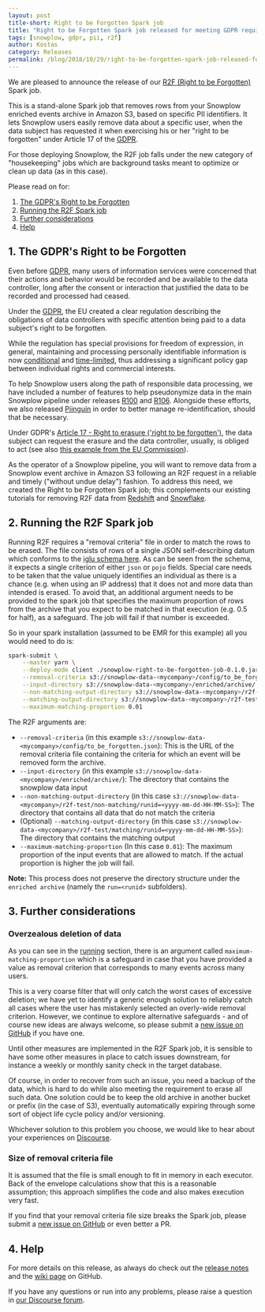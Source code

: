 ```yaml
---
layout: post
title-short: Right to be Forgotten Spark job
title: "Right to be Forgotten Spark job released for meeting GDPR requirements"
tags: [snowplow, gdpr, pii, r2f]
author: Kostas
category: Releases
permalink: /blog/2018/10/29/right-to-be-forgotten-spark-job-released-for-meeting-gdpr-requirements/
---
```


We are pleased to announce the release of our [R2F (Right to be Forgotten)][r2f-release] Spark job.

This is a stand-alone Spark job that removes rows from your Snowplow enriched events archive in Amazon S3, based on specific PII identifiers. It lets Snowplow users easily remove data about a specific user, when the data subject has requested it when exercising his or her "right to be forgotten" under Article 17 of the [GDPR][eugdpr].

For those deploying Snowplow, the R2F job falls under the new category of "housekeeping" jobs which are background tasks meant to optimize or clean up data (as in this case).

Please read on for:

1. [The GDPR's Right to be Forgotten](#right-to-be-forgotten)
2. [Running the R2F Spark job](#running)
3. [Further considerations](#considerations)
4. [Help](#help)

<!--more-->

<h2 id="right-to-be-forgotten">1. The GDPR's Right to be Forgotten</h2>

Even before [GDPR][eugdpr], many users of information services were concerned that their actions and behavior would be recorded and be available to the data controller, long after the consent or interaction that justified the data to be recorded and processed had ceased.

Under the [GDPR][eugdpr], the EU created a clear regulation describing the obligations of data controllers with specific attention being paid to a data subject's right to be forgotten.

While the regulation has special provisions for freedom of expression, in general, maintaining and processing personally identifiable information is now [conditional][ico-basis] and [time-limited][commission-time-limit], thus addressing a significant policy gap between individual rights and commercial interests.

To help Snowplow users along the path of responsible data processing, we have included a number of features to help pseudonymize data in the main Snowplow pipeline under releases [R100][r100-blog] and [R106][r106-blog]. Alongside these efforts, we also released [Piinguin][piinguin-blog] in order to better manage re-identification, should that be necessary.

Under GDPR's [Article 17 - Right to erasure ('right to be forgotten')][eurlex], the data subject can request the erasure and the data controller, usually, is obliged to act (see also [this example from the EU Commission][commission]).

As the operator of a Snowplow pipeline, you will want to remove data from a Snowplow event archive in Amazon S3 following an R2F request in a reliable and timely ("without undue delay") fashion. To address this need, we created the Right to be Forgotten Spark job; this complements our existing tutorials for removing R2F data from [Redshift][r2f-redshift] and [Snowflake][r2f-snowflake].

<h2 id="running">2. Running the R2F Spark job</h2>

Running R2F requires a "removal criteria" file in order to match the rows to be erased. The file consists of rows of a single JSON self-describing datum which conforms to the [iglu schema here][removal-criteria-iglu-schema].
As can be seen from the schema, it expects a single criterion of either `json` or `pojo` fields. Special care needs to be taken that the value uniquely identifies an individual as there is a chance (e.g. when using an IP address) that it does not and more data than intended is erased.
To avoid that, an additional argument needs to be provided to the spark job that specifies the maximum proportion of rows from the archive that you expect to be matched in that execution (e.g. 0.5 for half), as a safeguard. The job will fail if that number is exceeded.

So in your spark installation (assumed to be EMR for this example) all you would need to do is:

```bash
spark-submit \
    --master yarn \
    --deploy-mode client ./snowplow-right-to-be-forgotten-job-0.1.0.jar \
    --removal-criteria s3://snowplow-data-<mycompany>/config/to_be_forgotten.json \
    --input-directory s3://snowplow-data-<mycompany>/enriched/archive/ \
    --non-matching-output-directory s3://snowplow-data-<mycompany>/r2f-test/non-matching/runid=<yyyy-mm-dd-HH-MM-SS> \
    --matching-output-directory s3://snowplow-data-<mycompany>/r2f-test/matching/runid=<yyyy-mm-dd-HH-MM-SS> \
    --maximum-matching-proportion 0.01
```

The R2F arguments are:

* `--removal-criteria` (in this example `s3://snowplow-data-<mycompany>/config/to_be_forgotten.json`):
        This is the URL of the removal criteria file containing the criteria for which an event will be removed form the archive.
* `--input-directory` (in this example `s3://snowplow-data-<mycompany>/enriched/archive/`):
        The directory that contains the snowplow data input
* `--non-matching-output-directory` (in this case `s3://snowplow-data-<mycompany>/r2f-test/non-matching/runid=<yyyy-mm-dd-HH-MM-SS>`):
        The directory that contains all data that do not match the criteria
* (Optional) `--matching-output-directory` (in this case `s3://snowplow-data-<mycompany>/r2f-test/matching/runid=<yyyy-mm-dd-HH-MM-SS>`):
        The directory that contains the matching output
* `--maximum-matching-proportion` (In this case `0.01`):
        The maximum proportion of the input events that are allowed to match. If the actual proportion is higher the job will fail.

**Note:** This process does not preserve the directory structure under the `enriched archive` (namely the `run=<runid>` subfolders).

<h2 id="considerations">3. Further considerations</h2>

<h3>Overzealous deletion of data</h3>

As you can see in the [running](#running) section, there is an argument called `maximum-matching-proportion` which is a safeguard in case that you have provided a value as removal criterion that corresponds to many events across many users.

This is a very coarse filter that will only catch the worst cases of excessive deletion; we have yet to identify a generic enough solution to reliably catch all cases where the user has mistakenly selected an overly-wide removal criterion. However, we continue to explore alternative safeguards - and of course new ideas are always welcome, so please submit a [new issue on GitHub][repo-issues] if you have one.

Until other measures are implemented in the R2F Spark job, it is sensible to have some other measures in place to catch issues downstream, for instance a weekly or monthly sanity check in the target database.

Of course, in order to recover from such an issue, you need a backup of the data, which is hard to do while also meeting the requirement to erase all such data. One solution could be to keep the old archive in another bucket or prefix (in the case of S3), eventually automatically expiring through some sort of object life cycle policy and/or versioning.

Whichever solution to this problem you choose, we would like to hear about your experiences on [Discourse][discourse].

<h3>Size of removal criteria file</h3>

It is assumed that the file is small enough to fit in memory in each executor. Back of the envelope calculations show that this is a reasonable assumption; this approach simplifies the code and also makes execution very fast.

If you find that your removal criteria file size breaks the Spark job, please submit a [new issue on GitHub][repo-issues] or even better a PR.

<h2 id="help">4. Help</h2>

For more details on this release, as always do check out the [release notes][r2f-release] and the [wiki page][r2f-wiki] on GitHub.

If you have any questions or run into any problems, please raise a question in [our Discourse forum][discourse].

[r2f-release]: https://github.com/snowplow-incubator/right-to-be-forgotten-spark-job/releases/tag/0.1.0
[eugdpr]: https://www.eugdpr.org/
[eurlex]: https://eur-lex.europa.eu/legal-content/EN/TXT/?qid=1528874672298&uri=CELEX%3A32016R0679
[commission]: https://ec.europa.eu/info/law/law-topic/data-protection/reform/rules-business-and-organisations/dealing-citizens/do-we-always-have-delete-personal-data-if-person-asks_en
[ico-basis]: https://ico.org.uk/for-organisations/guide-to-the-general-data-protection-regulation-gdpr/lawful-basis-for-processing/
[commission-time-limit]: https://ec.europa.eu/info/law/law-topic/data-protection/reform/rules-business-and-organisations/principles-gdpr/how-long-can-data-be-kept-and-it-necessary-update-it_en
[r100-blog]: https://snowplowanalytics.com/blog/2018/02/27/snowplow-r100-epidaurus-released-with-pii-pseudonymization-support/
[r106-blog]: https://snowplowanalytics.com/blog/2018/06/14/snowplow-r106-acropolis-released-with-pii-enrichment-upgrade/
[piinguin-blog]: https://snowplowanalytics.com/blog/2018/08/08/piinguin-snowplow-pii-usage-management-service-released/
[removal-criteria-iglu-schema]: https://raw.githubusercontent.com/snowplow/iglu-central/master/schemas/com.snowplowanalytics.snowplow.r2f/removal_criteria/jsonschema/1-0-0
[repo-issues]: https://github.com/snowplow-incubator/right-to-be-forgotten-spark-job/issues
[discourse]: https://discourse.snowplowanalytics.com/
[r2f-wiki]: https://github.com/snowplow-incubator/right-to-be-forgotten-spark-job/wiki

[r2f-redshift]: https://discourse.snowplowanalytics.com/t/gdpr-deleting-customer-data-from-redshift-tutorial/1815
[r2f-snowflake]: https://discourse.snowplowanalytics.com/t/gdpr-deleting-customer-data-from-snowflake-tutorial/1848
